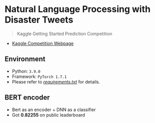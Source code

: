 # Natural Language Processing with Disaster Tweets
> Kaggle Getting Started Prediction Competition

- [Kaggle Competition Webpage](https://www.kaggle.com/c/nlp-getting-started/overview)

## Environment
- Python: `3.9.0`
- Framework: `PyTorch 1.7.1`
- Please refer to [*requirements.txt*](./requirements.txt) for details.

## BERT encoder
- Bert as an encoder + DNN as a classifier
- Got **0.82255** on public leaderboard
